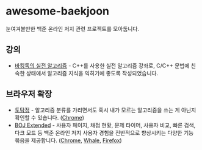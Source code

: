 # awesome-baekjoon

눈여겨볼만한 백준 온라인 저지 관련 프로젝트를 모아둡니다.

## 강의

- [바킹독의 실전 알고리즘](https://github.com/encrypted-def/basic-algo-lecture) - C++를 사용한 실전 알고리즘 강좌로, C/C++ 문법에 친숙한 상태에서 알고리즘 지식을 익히기에 좋도록 작성되었습니다.

## 브라우저 확장

- [토탐정](https://github.com/wzrabbit/boj-totamjung) - 알고리즘 분류를 가리면서도 혹시 내가 모르는 알고리즘을 쓰는 게 아닌지 확인할 수 있습니다. ([Chrome](https://chrome.google.com/webstore/detail/%ED%86%A0%ED%83%90%EC%A0%95/hannhecbnjnnbbafffmogdlnajpcomek))
- [BOJ Extended](https://github.com/joonas-yoon/boj-extended) - 사용자 페이지, 채점 현황, 문제 타이머, 사용자 비교, 빠른 검색, 다크 모드 등 백준 온라인 저지 사용자 경험을 전반적으로 향상시키는 다양한 기능 묶음을 제공합니다. ([Chrome](https://chrome.google.com/webstore/detail/boj-%ED%94%84%EB%A1%9C%ED%95%84-%EB%AC%B8%EC%A0%9C-%EB%B3%B4%EA%B8%B0/mfcaadoifdifdnigjmfbekjbhehibfel), [Whale](https://store.whale.naver.com/detail/epdpeloboklojnaelckeihkghcgebhnp), [Firefox](https://addons.mozilla.org/ko/firefox/addon/boj-extended/))
